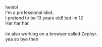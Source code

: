 henlo!<br>
I'm a professional idiot.<br>
I pretend to be 13 years old! but im 12<br>
Har har har.<br>
<br>
im also working on a browser called Zephyr.<br>
yea so bye then
